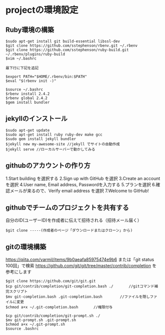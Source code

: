 # projectの環境設定

## Ruby環境の構築
```
$sudo apt-get install git build-essential libssl-dev
$git clone https://github.com/sstephenson/rbenv.git ~/.rbenv
$git clone https://github.com/sstephenson/ruby-build.git ~/.rbenv/plugins/ruby-build
$vim ~/.bashrc
```

`最下行に下記を追記`
```
$export PATH="$HOME/.rbenv/bin:$PATH"
$eval "$(rbenv init -)"

$source ~/.bashrc
$rbenv install 2.4.2
$rbenv global 2.4.2
$gem install bundler
```

## jekyllのインストール
```
$sudo apt-get update
$sudo apt-get install ruby ruby-dev make gcc
$sudo gem install jekyll bundler
$jekyll new my-awesome-site //jekyll でサイトの自動作成
$jekyll serve //ローカルサーバーで動かしてみる
```
## githubのアカウントの作り方
1.Start building を選択する
2.Sign up with GitHub を選択
3.Create an accountを選択
4.User name, Email address, Passwordを入力する
5.プランを選択
6.確認メールが来るので、Verify email address を選択
7.Welcome to GitHub!

## githubでチームのプロジェクトを共有する
自分のID(ユーザーID)を作成者に伝えて招待される（招待メール届く）
```
$git clone -----(作成者のページ「ダウンロードまたはクローン」から)
```
## gitの環境構築
https://qiita.com/varmil/items/9b0aeafa85975474e9b6
または「git status 100回」で検索
https://github.com/git/git/tree/master/contrib/completion
を参考にします
```
$git clone https://github.com/git/git.git
$cp git/contrib/completion/git-completion.bash ./       //gitコマンド補完スクリプト
$mv git-completion.bash .git-completion.bash        //ファイルを隠しファイルに変更
$chmod a+x ~/.git-completion.bash       //権限付与
 
$cp git/contrib/completion/git-prompt.sh ./
$mv git-prompt.sh .git-prompt.sh 
$chmod a+x ~/.git-prompt.sh
$source .bashrc
```
